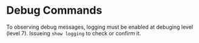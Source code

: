 # Debug Commands

To observing debug messages, logging must be enabled at debuging level (level 7). Issueing `show logging` to check or confirm it.

```console

```
